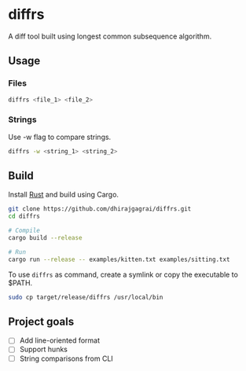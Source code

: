 # diffrs
A diff tool built using longest common subsequence algorithm.

## Usage

### Files
```bash
diffrs <file_1> <file_2>
```

### Strings
Use -w flag to compare strings.

```bash
diffrs -w <string_1> <string_2>
```

## Build
Install [Rust](https://www.rust-lang.org/tools/install) and build using Cargo.

```bash
git clone https://github.com/dhirajgagrai/diffrs.git
cd diffrs 

# Compile
cargo build --release

# Run
cargo run --release -- examples/kitten.txt examples/sitting.txt
```

To use `diffrs` as command, create a symlink or copy the executable to $PATH.
```bash
sudo cp target/release/diffrs /usr/local/bin
```

## Project goals
- [ ] Add line-oriented format
- [ ] Support hunks
- [ ] String comparisons from CLI
